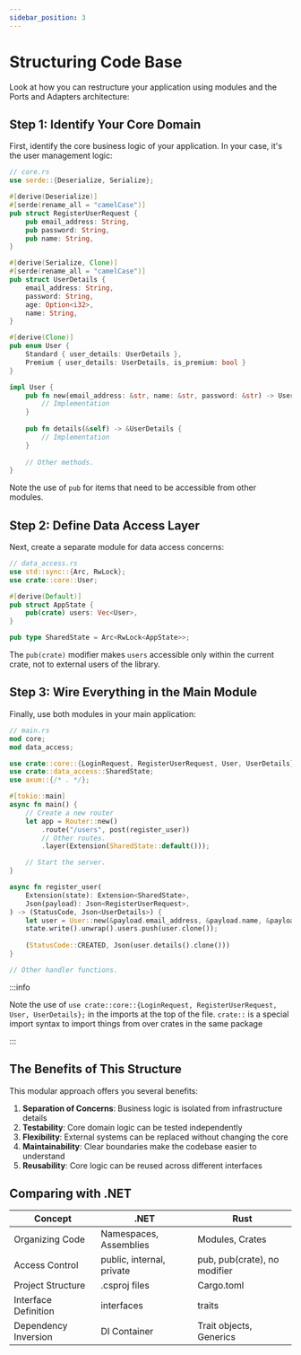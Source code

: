 ```yaml
---
sidebar_position: 3
---
```


# Structuring Code Base

Look at how you can restructure your application using modules and the Ports and Adapters architecture:

## Step 1: Identify Your Core Domain

First, identify the core business logic of your application. In your case, it's the user management logic:

```rust showLineNumbers
// core.rs
use serde::{Deserialize, Serialize};

#[derive(Deserialize)]
#[serde(rename_all = "camelCase")]
pub struct RegisterUserRequest {
    pub email_address: String,
    pub password: String,
    pub name: String,
}

#[derive(Serialize, Clone)]
#[serde(rename_all = "camelCase")]
pub struct UserDetails {
    email_address: String,
    password: String,
    age: Option<i32>,
    name: String,
}

#[derive(Clone)]
pub enum User {
    Standard { user_details: UserDetails },
    Premium { user_details: UserDetails, is_premium: bool }
}

impl User {
    pub fn new(email_address: &str, name: &str, password: &str) -> User {
        // Implementation
    }
    
    pub fn details(&self) -> &UserDetails {
        // Implementation
    }
    
    // Other methods.
}
```

Note the use of `pub` for items that need to be accessible from other modules.

## Step 2: Define Data Access Layer

Next, create a separate module for data access concerns:

```rust showLineNumbers
// data_access.rs
use std::sync::{Arc, RwLock};
use crate::core::User;

#[derive(Default)]
pub struct AppState {
    pub(crate) users: Vec<User>,
}

pub type SharedState = Arc<RwLock<AppState>>;
```

The `pub(crate)` modifier makes `users` accessible only within the current crate, not to external users of the library.

## Step 3: Wire Everything in the Main Module

Finally, use both modules in your main application:

```rust showLineNumbers
// main.rs
mod core;
mod data_access;

use crate::core::{LoginRequest, RegisterUserRequest, User, UserDetails};
use crate::data_access::SharedState;
use axum::{/* . */};

#[tokio::main]
async fn main() {
    // Create a new router
    let app = Router::new()
        .route("/users", post(register_user))
        // Other routes.
        .layer(Extension(SharedState::default()));

    // Start the server.
}

async fn register_user(
    Extension(state): Extension<SharedState>,
    Json(payload): Json<RegisterUserRequest>,
) -> (StatusCode, Json<UserDetails>) {
    let user = User::new(&payload.email_address, &payload.name, &payload.password);
    state.write().unwrap().users.push(user.clone());
    
    (StatusCode::CREATED, Json(user.details().clone()))
}

// Other handler functions.
```

:::info

Note the use of `use crate::core::{LoginRequest, RegisterUserRequest, User, UserDetails};` in the imports at the top of the file. `crate::` is a special import syntax to import things from over crates in the same package

:::

## The Benefits of This Structure

This modular approach offers you several benefits:

1. **Separation of Concerns**: Business logic is isolated from infrastructure details
2. **Testability**: Core domain logic can be tested independently
3. **Flexibility**: External systems can be replaced without changing the core
4. **Maintainability**: Clear boundaries make the codebase easier to understand
5. **Reusability**: Core logic can be reused across different interfaces

## Comparing with .NET

| Concept | .NET | Rust |
|---------|------|------|
| Organizing Code | Namespaces, Assemblies | Modules, Crates |
| Access Control | public, internal, private | pub, pub(crate), no modifier |
| Project Structure | .csproj files | Cargo.toml |
| Interface Definition | interfaces | traits |
| Dependency Inversion | DI Container | Trait objects, Generics |